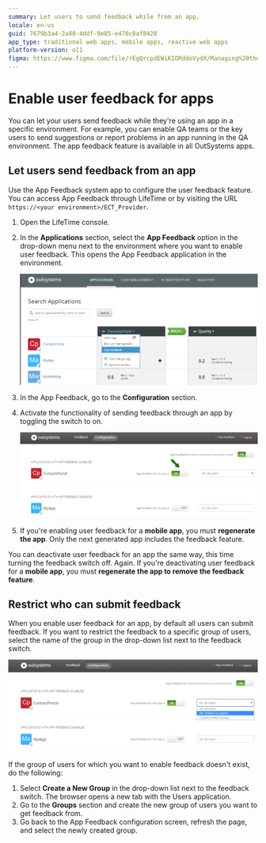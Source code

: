 ```yaml
---
summary: Let users to send feedback while from an app.
locale: en-us
guid: 7679b3a4-2a80-4ddf-9e85-e470c8af8428
app_type: traditional web apps, mobile apps, reactive web apps
platform-version: o11
figma: https://www.figma.com/file/rEgQrcpdEWiKIORddoVydX/Managing%20the%20Applications%20Lifecycle?node-id=267:0
---
```


# Enable user feedback for apps

You can let your users send feedback while they're using an app in a specific environment. For example, you can enable QA teams or the key users to send suggestions or report problems in an app running in the QA environment. The app feedback feature is available in all OutSystems apps.

## Let users send feedback from an app

Use the App Feedback system app to configure the user feedback feature. You can access App Feedback through LifeTime or by visiting the URL `https://<your environment>/ECT_Provider`.

1. Open the LifeTime console.

1. In the **Applications** section, select the **App Feedback** option in the drop-down menu next to the environment where you want to enable user feedback. This opens the App Feedback application in the environment.

    ![Screenshot showing how to access App Feedback through the LifeTime console in the Applications section.](images/app-feedback-enable-1.png "Accessing App Feedback in LifeTime")

1. In the App Feedback, go to the **Configuration** section.

1. Activate the functionality of sending feedback through an app by toggling the switch to on.

    ![Image depicting the activation of the feedback feature in the App Feedback configuration section.](images/app-feedback-enable-2.png "Activating Feedback Feature")

1. If you're enabling user feedback for a **mobile app**, you must **regenerate the app**. Only the next generated app includes the feedback feature.

You can deactivate user feedback for an app the same way, this time turning the feedback switch off. Again. If you're deactivating user feedback for a **mobile app**, you must **regenerate the app to remove the feedback feature**.


## Restrict who can submit feedback

When you enable user feedback for an app, by default all users can submit feedback. If you want to restrict the feedback to a specific group of users, select the name of the group in the drop-down list next to the feedback switch.

![Screenshot illustrating the option to restrict feedback submission to a specific user group in the App Feedback settings.](images/app-feedback-enable-3.png "Feedback Submission Restriction")

If the group of users for which you want to enable feedback doesn't exist, do the following:

1. Select **Create a New Group** in the drop-down list next to the feedback switch. The browser opens a new tab with the Users application.
1. Go to the **Groups** section and create the new group of users you want to get feedback from.
1. Go back to the App Feedback configuration screen, refresh the page, and select the newly created group.
